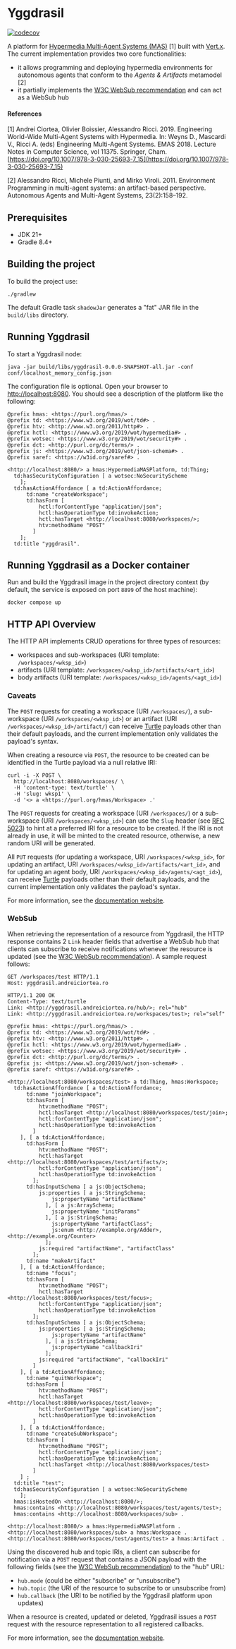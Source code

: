 # Yggdrasil

[![codecov](https://codecov.io/gh/Interactions-HSG/yggdrasil/graph/badge.svg?token=DhAW8ZB5zr)](https://codecov.io/gh/Interactions-HSG/yggdrasil)

A platform for [Hypermedia Multi-Agent Systems (MAS)](https://hyperagents.org/) [1] built with [Vert.x](https://vertx.io/).
The current implementation provides two core functionalities:

* it allows programming and deploying hypermedia environments for autonomous agents that conform to the _Agents & Artifacts_ metamodel [2]
* it partially implements the [W3C WebSub recommendation](https://www.w3.org/TR/2018/REC-websub-20180123/) and can act as a WebSub hub

#### References

[1] Andrei Ciortea, Olivier Boissier, Alessandro Ricci. 2019. Engineering World-Wide Multi-Agent Systems
with Hypermedia. In: Weyns D., Mascardi V., Ricci A. (eds) Engineering Multi-Agent Systems. EMAS 2018.
Lecture Notes in Computer Science, vol 11375. Springer, Cham. [https://doi.org/10.1007/978-3-030-25693-7_15](https://doi.org/10.1007/978-3-030-25693-7_15)

[2] Alessandro Ricci, Michele Piunti, and Mirko Viroli. 2011. Environment Programming in multi-agent
systems: an artifact-based perspective. Autonomous Agents and Multi-Agent Systems, 23(2):158–192.

## Prerequisites

* JDK 21+
* Gradle 8.4+

## Building the project

To build the project use:

```shell
./gradlew
```

The default Gradle task `shadowJar` generates a "fat" JAR file in the `build/libs` directory.

## Running Yggdrasil

To start a Yggdrasil node:

```shell
java -jar build/libs/yggdrasil-0.0.0-SNAPSHOT-all.jar -conf conf/localhost_memory_config.json
```

The configuration file is optional.
Open your browser to [http://localhost:8080](http://localhost:8080).
You should see a description of the platform like the following:

```
@prefix hmas: <https://purl.org/hmas/> .
@prefix td: <https://www.w3.org/2019/wot/td#> .
@prefix htv: <http://www.w3.org/2011/http#> .
@prefix hctl: <https://www.w3.org/2019/wot/hypermedia#> .
@prefix wotsec: <https://www.w3.org/2019/wot/security#> .
@prefix dct: <http://purl.org/dc/terms/> .
@prefix js: <https://www.w3.org/2019/wot/json-schema#> .
@prefix saref: <https://w3id.org/saref#> .

<http://localhost:8080/> a hmas:HypermediaMASPlatform, td:Thing;
  td:hasSecurityConfiguration [ a wotsec:NoSecurityScheme
    ];
  td:hasActionAffordance [ a td:ActionAffordance;
      td:name "createWorkspace";
      td:hasForm [
          hctl:forContentType "application/json";
          hctl:hasOperationType td:invokeAction;
          hctl:hasTarget <http://localhost:8080/workspaces/>;
          htv:methodName "POST"
        ]
    ];
  td:title "yggdrasil".
```

## Running Yggdrasil as a Docker container

Run and build the Yggdrasil image in the project directory context
(by default, the service is exposed on port `8899` of the host machine):

```shell
docker compose up
```

## HTTP API Overview

The HTTP API implements CRUD operations for three types of resources:

* workspaces and sub-workspaces (URI template: `/workspaces/<wksp_id>`)
* artifacts (URI template: `/workspaces/<wksp_id>/artifacts/<art_id>`)
* body artifacts (URI template: `/workspaces/<wksp_id>/agents/<agt_id>`)

### Caveats

The `POST` requests for creating a workspace (URI `/workspaces/`),
a sub-workspace (URI `/workspaces/<wksp_id>`) or an artifact (URI `/workspaces/<wksp_id>/artifact/`)
can receive [Turtle](http://www.w3.org/TR/2014/REC-turtle-20140225/) payloads other than their default payloads,
and the current implementation only validates the payload's syntax.

When creating a resource via `POST`,
the resource to be created can be identified in the Turtle payload via a null relative IRI:

```shell
curl -i -X POST \
  http://localhost:8080/workspaces/ \
  -H 'content-type: text/turtle' \
  -H 'slug: wksp1' \
  -d '<> a <https://purl.org/hmas/Workspace> .'
```

The `POST` requests for creating a workspace (URI `/workspaces/`) or a sub-workspace (URI `/workspaces/<wksp_id>`)
can use the `Slug` header (see [RFC 5023](https://tools.ietf.org/html/rfc5023#section-9.7))
to hint at a preferred IRI for a resource to be created.
If the IRI is not already in use, it will be minted to the created resource,
otherwise, a new random URI will be generated.

All `PUT` requests (for updating a workspace, URI `/workspaces/<wksp_id>`,
for updating an artifact, URI `/workspaces/<wksp_id>/artifacts/<art_id>`,
and for updating an agent body, URI `/workspaces/<wksp_id>/agents/<agt_id>`),
can receive [Turtle](http://www.w3.org/TR/2014/REC-turtle-20140225/) payloads other than their default payloads,
and the current implementation only validates the payload's syntax.

For more information, see the [documentation website](interactions-hsg.github.io/yggdrasil/).

### WebSub

When retrieving the representation of a resource from Yggdrasil,
the HTTP response contains 2 `Link` header fields
that advertise a WebSub hub that clients can subscribe to receive notifications whenever the resource is updated
(see the [W3C WebSub recommendation](https://www.w3.org/TR/2018/REC-websub-20180123/)).
A sample request follows:

```shell
GET /workspaces/test HTTP/1.1
Host: yggdrasil.andreiciortea.ro

HTTP/1.1 200 OK
Content-Type: text/turtle
Link: <http://yggdrasil.andreiciortea.ro/hub/>; rel="hub"
Link: <http://yggdrasil.andreiciortea.ro/workspaces/test>; rel="self"

@prefix hmas: <https://purl.org/hmas/> .
@prefix td: <https://www.w3.org/2019/wot/td#> .
@prefix htv: <http://www.w3.org/2011/http#> .
@prefix hctl: <https://www.w3.org/2019/wot/hypermedia#> .
@prefix wotsec: <https://www.w3.org/2019/wot/security#> .
@prefix dct: <http://purl.org/dc/terms/> .
@prefix js: <https://www.w3.org/2019/wot/json-schema#> .
@prefix saref: <https://w3id.org/saref#> .

<http://localhost:8080/workspaces/test> a td:Thing, hmas:Workspace;
  td:hasActionAffordance [ a td:ActionAffordance;
      td:name "joinWorkspace";
      td:hasForm [
          htv:methodName "POST";
          hctl:hasTarget <http://localhost:8080/workspaces/test/join>;
          hctl:forContentType "application/json";
          hctl:hasOperationType td:invokeAction
        ]
    ], [ a td:ActionAffordance;
      td:hasForm [
          htv:methodName "POST";
          hctl:hasTarget <http://localhost:8080/workspaces/test/artifacts/>;
          hctl:forContentType "application/json";
          hctl:hasOperationType td:invokeAction
        ];
      td:hasInputSchema [ a js:ObjectSchema;
          js:properties [ a js:StringSchema;
              js:propertyName "artifactName"
            ], [ a js:ArraySchema;
              js:propertyName "initParams"
            ], [ a js:StringSchema;
              js:propertyName "artifactClass";
              js:enum <http://example.org/Adder>, <http://example.org/Counter>
            ];
          js:required "artifactName", "artifactClass"
        ];
      td:name "makeArtifact"
    ], [ a td:ActionAffordance;
      td:name "focus";
      td:hasForm [
          htv:methodName "POST";
          hctl:hasTarget <http://localhost:8080/workspaces/test/focus>;
          hctl:forContentType "application/json";
          hctl:hasOperationType td:invokeAction
        ];
      td:hasInputSchema [ a js:ObjectSchema;
          js:properties [ a js:StringSchema;
              js:propertyName "artifactName"
            ], [ a js:StringSchema;
              js:propertyName "callbackIri"
            ];
          js:required "artifactName", "callbackIri"
        ]
    ], [ a td:ActionAffordance;
      td:name "quitWorkspace";
      td:hasForm [
          htv:methodName "POST";
          hctl:hasTarget <http://localhost:8080/workspaces/test/leave>;
          hctl:forContentType "application/json";
          hctl:hasOperationType td:invokeAction
        ]
    ], [ a td:ActionAffordance;
      td:name "createSubWorkspace";
      td:hasForm [
          htv:methodName "POST";
          hctl:forContentType "application/json";
          hctl:hasOperationType td:invokeAction;
          hctl:hasTarget <http://localhost:8080/workspaces/test>
        ]
    ] ;
  td:title "test";
  td:hasSecurityConfiguration [ a wotsec:NoSecurityScheme
    ];
  hmas:isHostedOn <http://localhost:8080/>;
  hmas:contains <http://localhost:8080/workspaces/test/agents/test>;
  hmas:contains <http://localhost:8080/workspaces/sub> .

<http://localhost:8080/> a hmas:HypermediaMASPlatform .
<http://localhost:8080/workspaces/sub> a hmas:Workspace .
<http://localhost:8080/workspaces/test/agents/test> a hmas:Artifact .
```

Using the discovered hub and topic IRIs,
a client can subscribe for notification via a `POST` request that contains a JSON payload with the following fields
(see the [W3C WebSub recommendation](https://www.w3.org/TR/2018/REC-websub-20180123/)) to the "hub" URL:

 * `hub.mode` (could be either "subscribe" or "unsubscribe")
 * `hub.topic` (the URI of the resource to subscribe to or unsubscribe from)
 * `hub.callback` (the URI to be notified by the Yggdrasil platform upon updates)

When a resource is created,
updated or deleted,
Yggdrasil issues a `POST` request with the resource representation to all registered callbacks.

For more information, see the [documentation website](interactions-hsg.github.io/yggdrasil/).
